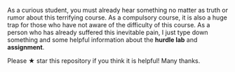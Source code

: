 
As a curious student, you must already hear something no matter as truth or rumor about this terrifying course. As a compulsory course, it is also a huge trap for those who have not aware of the difficulty of this course. As a person who has already suffered this inevitable pain, I just type down something and some helpful information about the **hurdle lab** and **assignment**.

Please ★ star this repository if you think it is helpful! Many thanks.
